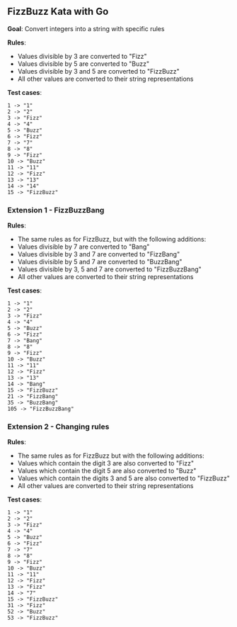 ## FizzBuzz Kata with Go

**Goal**: Convert integers into a string with specific rules

**Rules**: 
- Values divisible by 3 are converted to "Fizz"
- Values divisible by 5 are converted to "Buzz"
- Values divisible by 3 and 5 are converted to "FizzBuzz"
- All other values are converted to their string representations

**Test cases**:
```
1 -> "1"
2 -> "2"
3 -> "Fizz"
4 -> "4"
5 -> "Buzz"
6 -> "Fizz"
7 -> "7"
8 -> "8"
9 -> "Fizz"
10 -> "Buzz"
11 -> "11"
12 -> "Fizz"
13 -> "13"
14 -> "14"
15 -> "FizzBuzz"
```

### Extension 1 - FizzBuzzBang

**Rules**: 
- The same rules as for FizzBuzz, but with the following additions: 
- Values divisible by 7 are converted to "Bang"
- Values divisible by 3 and 7 are converted to "FizzBang"
- Values divisible by 5 and 7 are converted to "BuzzBang"
- Values divisible by 3, 5 and 7 are converted to "FizzBuzzBang"
- All other values are converted to their string representations

**Test cases**:
```
1 -> "1"
2 -> "2"
3 -> "Fizz"
4 -> "4"
5 -> "Buzz"
6 -> "Fizz"
7 -> "Bang"
8 -> "8"
9 -> "Fizz"
10 -> "Buzz"
11 -> "11"
12 -> "Fizz"
13 -> "13"
14 -> "Bang"
15 -> "FizzBuzz"
21 -> "FizzBang"
35 -> "BuzzBang"
105 -> "FizzBuzzBang"
```

### Extension 2 - Changing rules

**Rules**: 
- The same rules as for FizzBuzz but with the following additions: 
- Values which contain the digit 3 are also converted to "Fizz"
- Values which contain the digit 5 are also converted to "Buzz"
- Values which contain the digits 3 and 5 are also converted to "FizzBuzz"
- All other values are converted to their string representations

**Test cases**:
```
1 -> "1"
2 -> "2"
3 -> "Fizz"
4 -> "4"
5 -> "Buzz"
6 -> "Fizz"
7 -> "7"
8 -> "8"
9 -> "Fizz"
10 -> "Buzz"
11 -> "11"
12 -> "Fizz"
13 -> "Fizz"
14 -> "7"
15 -> "FizzBuzz"
31 -> "Fizz"
52 -> "Buzz"
53 -> "FizzBuzz"
```
